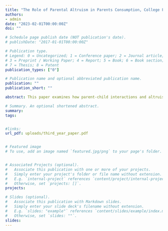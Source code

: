 ```yaml
---
title: "The Role of Parental Altruism in Parents Consumption, College Financial Support, and Outcomes in Higher Education"
authors:
- admin
date: "2023-02-01T00:00:00Z"
doi: ""

# Schedule page publish date (NOT publication's date).
# publishDate: "2017-01-01T00:00:00Z"

# Publication type.
# Legend: 0 = Uncategorized; 1 = Conference paper; 2 = Journal article;
# 3 = Preprint / Working Paper; 4 = Report; 5 = Book; 6 = Book section;
# 7 = Thesis; 8 = Patent
publication_types: ["0"]

# Publication name and optional abbreviated publication name.
publication: ""
publication_short: ""

abstract: This paper examines how parent-child interactions and altruism affect college financial support and outcomes. I analyze how parents adjust their consumption levels when their children's wealth changes and how children's consumption shocks affect parent consumption. I use a dynastic overlapped generations model to explore how future transfers from parents to children influence college graduation rates. I find that parent transfer reduces the cost of college but also lowers college returns. Altruism increases college graduation rates for low-ability children with wealthy parents but decreases rates for high-ability children with poor parents. Parental altruism explains most of the college graduation gap between low-ability children with wealthy and poor parents. Understanding parent-child interactions and altruism is crucial for comprehending college investment decisions and outcomes.

# Summary. An optional shortened abstract.
summary: 
tags:


#links:
url_pdf: uploads/third_year_paper.pdf


# Featured image
# To use, add an image named `featured.jpg/png` to your page's folder. 


# Associated Projects (optional).
#   Associate this publication with one or more of your projects.
#   Simply enter your project's folder or file name without extension.
#   E.g. `internal-project` references `content/project/internal-project/index.md`.
#   Otherwise, set `projects: []`.
projects:

# Slides (optional).
#   Associate this publication with Markdown slides.
#   Simply enter your slide deck's filename without extension.
#   E.g. `slides: "example"` references `content/slides/example/index.md`.
#   Otherwise, set `slides: ""`.
slides:
---
```




